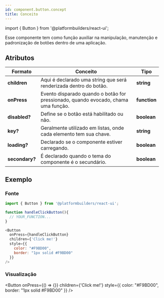 ```yaml
---
id: component.button.concept
title: Conceito
---
```


<!-- Component declaration begin -->

import { Button } from '@platformbuilders/react-ui';

<!-- Component declaration end -->

<!-- Documentation begin -->

Esse componente tem como função auxiliar na manipulação, manutenção e padronização de botões dentro de uma aplicação.

## Atributos

| Formato        | Conceito      | Tipo   |
| ------|-----|-----|
| **children**  	| Aqui é declarado uma string que será renderizada dentro do botão.	| **string** 	|
| **onPress** 	| Evento disparado quando o botão for pressionado, quando evocado, chama uma função. 	| **function** 	|
| **disabled?** 	| Define se o botão está habilitado ou não.	| **boolean** 	|
| **key?** 	| Geralmente utilizado em listas, onde cada elemento tem sua chave. 	| **string** 	|
| **loading?** 	| Declarado se o componente estiver carregando. 	| **boolean** 	|
| **secondary?** 	| É declarado quando o tema do componente é o secundário. 	| **boolean** 	|

<!-- 
| **transparent?** 	| Estilo da forma a ser renderizada, podendo ser: *circle, rounded* ou *square* 	| **string** 	|
| **type?** 	| Estilo da forma a ser renderizada, podendo ser: *circle, rounded* ou *square* 	| **string** 	|
-->

## Exemplo

### Fonte
```javascript
import { Button } from '@platformbuilders/react-ui';

function handleClickButton(){
  // YOUR_FUNCTION...
}

<Button
  onPress={handleClickButton}
  children={'Click me!'}
  style={{
    color: "#F9BD00",
    border: "1px solid #F9BD00"
  }}
/>
```

### Visualização


<Button
  onPress={() => {}}
  children={'Click me!'}
  style={{
    color: "#F9BD00",
    border: "1px solid #F9BD00"
  }}
/>

<!-- Documentation end -->
